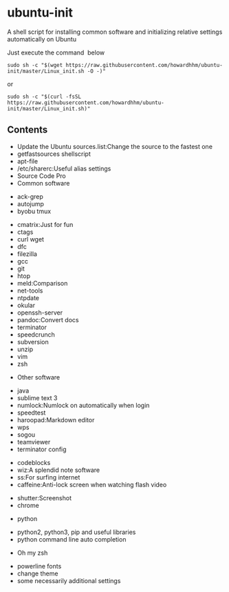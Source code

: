 # ubuntu-init
A shell script for installing common software and initializing relative settings automatically on Ubuntu

Just execute the command  below
```shell
sudo sh -c "$(wget https://raw.githubusercontent.com/howardhhm/ubuntu-init/master/Linux_init.sh -O -)"
```
or
```shell
sudo sh -c "$(curl -fsSL https://raw.githubusercontent.com/howardhhm/ubuntu-init/master/Linux_init.sh)"
```

## Contents
* Update the Ubuntu sources.list:Change the source to the fastest one
* getfastsources shellscript
* apt-file
* /etc/sharerc:Useful alias settings
* Source Code Pro
* Common software
 - ack-grep
 - autojump
 - byobu tmux
 <!-- - chromium -->
 - cmatrix:Just for fun
 - ctags
 - curl wget
 - dfc
 - filezilla
 - gcc
 - git
 - htop
 - meld:Comparison
 - net-tools
 - ntpdate
 - okular
 - openssh-server
 - pandoc:Convert docs
 - terminator
 - speedcrunch
 - subversion
 - unzip
 - vim
 - zsh
* Other software
 - java
 - sublime text 3
 - numlock:Numlock on automatically when login
 - speedtest
 - haroopad:Markdown editor
 - wps
 - sogou
 - teamviewer
 - terminator config
 <!-- - exfat:To read exfat filesystem -->
 - codeblocks
 - wiz:A splendid note software
 - ss:For surfing internet
 - caffeine:Anti-lock screen when watching flash video
 <!-- - vokoscreen:Video monitor -->
 - shutter:Screenshot
 - chrome
* python
 - python2, python3, pip and useful libraries
 - python command line auto completion
* Oh my zsh
 - powerline fonts
 - change theme
 - some necessarily additional settings